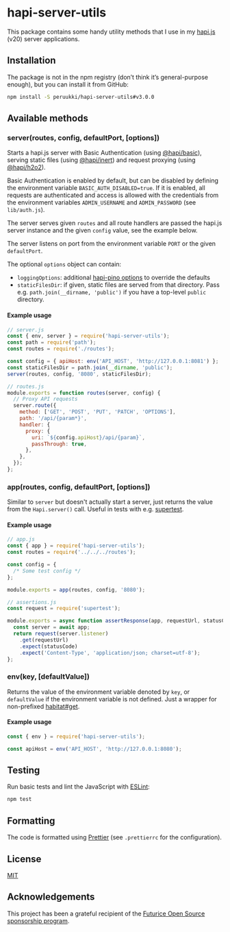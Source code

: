 # hapi-server-utils

This package contains some handy utility methods that I use in my [hapi.js](https://hapijs.com/)
(v20) server applications.

## Installation

The package is not in the npm registry (don’t think it’s general-purpose enough), but you can install
it from GitHub:

```sh
npm install -S peruukki/hapi-server-utils#v3.0.0
```

## Available methods

### server(routes, config, defaultPort, [options])

Starts a hapi.js server with Basic Authentication (using
[@hapi/basic](https://github.com/hapijs/basic)), serving static files (using
[@hapi/inert](https://github.com/hapijs/inert)) and request proxying (using
[@hapi/h2o2](https://github.com/hapijs/h2o2)).

Basic Authentication is enabled by default, but can be disabled by defining the environment variable
`BASIC_AUTH_DISABLED=true`. If it is enabled, all requests are authenticated and access is allowed with
the credentials from the environment variables `ADMIN_USERNAME` and `ADMIN_PASSWORD` (see `lib/auth.js`).

The server serves given `routes` and all route handlers are passed the hapi.js server instance and the given
`config` value, see the example below.

The server listens on port from the environment variable `PORT` or the given `defaultPort`.

The optional `options` object can contain:

- `loggingOptions`: additional [hapi-pino options](https://github.com/pinojs/hapi-pino#options)
  to override the defaults
- `staticFilesDir`: if given, static files are served from that directory. Pass e.g.
  `path.join(__dirname, 'public')` if you have a top-level `public` directory.

#### Example usage

```javascript
// server.js
const { env, server } = require('hapi-server-utils');
const path = require('path');
const routes = require('./routes');

const config = { apiHost: env('API_HOST', 'http://127.0.0.1:8081') };
const staticFilesDir = path.join(__dirname, 'public');
server(routes, config, '8080', staticFilesDir);
```

```javascript
// routes.js
module.exports = function routes(server, config) {
  // Proxy API requests
  server.route({
    method: ['GET', 'POST', 'PUT', 'PATCH', 'OPTIONS'],
    path: '/api/{param*}',
    handler: {
      proxy: {
        uri: `${config.apiHost}/api/{param}`,
        passThrough: true,
      },
    },
  });
};
```

### app(routes, config, defaultPort, [options])

Similar to `server` but doesn't actually start a server, just returns the value from the `Hapi.server()` call.
Useful in tests with e.g. [supertest](https://github.com/visionmedia/supertest).

#### Example usage

```javascript
// app.js
const { app } = require('hapi-server-utils');
const routes = require('../../../routes');

const config = {
  /* Some test config */
};

module.exports = app(routes, config, '8080');
```

```javascript
// assertions.js
const request = require('supertest');

module.exports = async function assertResponse(app, requestUrl, statusCode) {
  const server = await app;
  return request(server.listener)
    .get(requestUrl)
    .expect(statusCode)
    .expect('Content-Type', 'application/json; charset=utf-8');
};
```

### env(key, [defaultValue])

Returns the value of the environment variable denoted by `key`, or `defaultValue` if the environment
variable is not defined. Just a wrapper for non-prefixed
[habitat#get](https://github.com/brianloveswords/habitat#habitatgetkey-default).

#### Example usage

```javascript
const { env } = require('hapi-server-utils');

const apiHost = env('API_HOST', 'http://127.0.0.1:8080');
```

## Testing

Run basic tests and lint the JavaScript with [ESLint](https://eslint.org/):

```sh
npm test
```

## Formatting

The code is formatted using [Prettier](https://prettier.io/) (see `.prettierrc` for the configuration).

## License

[MIT](LICENSE)

## Acknowledgements

This project has been a grateful recipient of the
[Futurice Open Source sponsorship program](https://www.futurice.com/blog/sponsoring-free-time-open-source-activities/?utm_source=github&utm_medium=spice).
